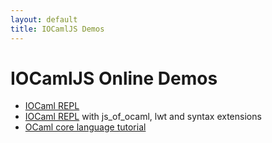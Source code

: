 ```yaml
---
layout: default
title: IOCamlJS Demos
---
```


# IOCamlJS Online Demos

* [IOCaml REPL](min.html)
* [IOCaml REPL](full.html) with js_of_ocaml, lwt and syntax extensions
* [OCaml core language tutorial](core_language.html)

